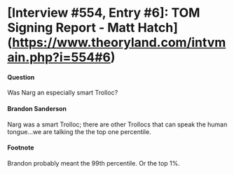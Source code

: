 # [Interview #554, Entry #6]: TOM Signing Report - Matt Hatch](https://www.theoryland.com/intvmain.php?i=554#6)

#### Question

Was Narg an especially smart Trolloc?

#### Brandon Sanderson

Narg was a smart Trolloc; there are other Trollocs that can speak the human tongue...we are talking the the top one percentile.

#### Footnote

Brandon probably meant the 99th percentile. Or the top 1%.

